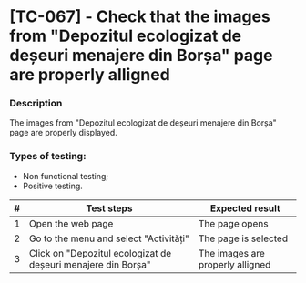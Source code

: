 # **[TC-067] - Check that the images from "Depozitul ecologizat de deșeuri menajere din Borșa" page are properly alligned**

### **Description**

The images from "Depozitul ecologizat de deșeuri menajere din Borșa" page are properly displayed.

### **Types of testing:**

- Non functional testing;
- Positive testing.

| #   | **Test steps**                                                | **Expected result**              |
| --- | ------------------------------------------------------------- | -------------------------------- |
| 1   | Open the web page                                             | The page opens                   |
| 2   | Go to the menu and select "Activități"                        | The page is selected             |
| 3   | Click on "Depozitul ecologizat de deșeuri menajere din Borșa" | The images are properly alligned |
